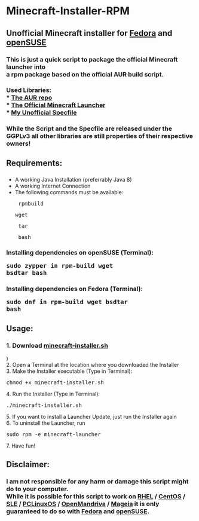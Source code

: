 # Minecraft-Installer-RPM
## Unofficial Minecraft installer for [Fedora](https://getfedora.org) and [openSUSE](https://www.opensuse.org/)
### This is just a quick script to package the official Minecraft launcher into <br> a rpm package based on the official AUR build script.
### Used Libraries:<br> * [The AUR repo](https://aur.archlinux.org/packages/minecraft-launcher)<br> * [The Official Minecraft Launcher](https://www.minecraft.net/de-de/download/alternative/)<br> * [My Unofficial Specfile](https://github.com/DarkWav/DarkWav.github.io/blob/master/minecraft-launcher.spec)

### While the Script and the Specfile are released under the GGPLv3 all other libraries are still properties of their respective owners!

## Requirements: 
###
* A working Java Installation (preferrably Java 8)
* A working Internet Connection<br>
* The following commands must be available:<pre> rpmbuild </pre> <pre> wget </pre> <pre> tar </pre> <pre> bash </pre>
### Installing dependencies on openSUSE (Terminal):<pre>sudo zypper in rpm-build wget bsdtar bash</pre>
### Installing dependencies on Fedora (Terminal):<pre>sudo dnf in rpm-build wget bsdtar bash</pre>

## Usage:

### 1. Download [minecraft-installer.sh](https://darkwav.github.io/minecraft-installer.sh)
)<br>2. Open a Terminal at the location where you downloaded the Installer<br>3. Make the Installer executable (Type in Terminal):<pre>chmod +x minecraft-installer.sh</pre>4. Run the Installer (Type in Terminal):<pre>./minecraft-installer.sh</pre> 5. If you want to install a Launcher Update, just run the Installer again<br>6. To uninstall the Launcher, run <pre>sudo rpm -e minecraft-launcher</pre>7. Have fun!

## Disclaimer:

### I am not responsible for any harm or damage this script might do to your computer.<br> While it is possible for this script to work on [RHEL](https://www.redhat.com/en/technologies/linux-platforms/enterprise-linux) / [CentOS](https://centos.org) / [SLE](https://www.suse.com/products/desktop) / [PCLinuxOS](https://www.pclinuxos.com/) / [OpenMandriva](https://www.openmandriva.org) / [Mageia](https://www.mageia.org) it is only guaranteed to do so with [Fedora](https://getfedora.org) and [openSUSE](https://www.opensuse.org).

